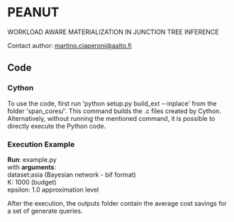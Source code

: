 # PEANUT
WORKLOAD AWARE MATERIALIZATION IN JUNCTION TREE INFERENCE 

Contact author: martino.ciaperoni@aalto.fi 

## Code 

### Cython

To use the code, first run 'python setup.py build_ext --inplace' from the folder 'span_cores/'. This command builds the .c files created by Cython. Alternatively, without running the mentioned command, it is possible to directly execute the Python code.

### Execution Example 

**Run**:
example.py <br/>
with **arguments**: <br/>
dataset:asia (Bayesian network - bif format) <br/>
K: 1000 (budget) <br/>
epsilon: 1.0 approximation level <br/>

After the execution, the outputs folder contain the average cost savings for a set of generate queries. 


